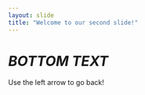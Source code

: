```yaml
---
layout: slide
title: "Welcome to our second slide!"
---
```

*BOTTOM TEXT*
=======
Use the left arrow to go back!